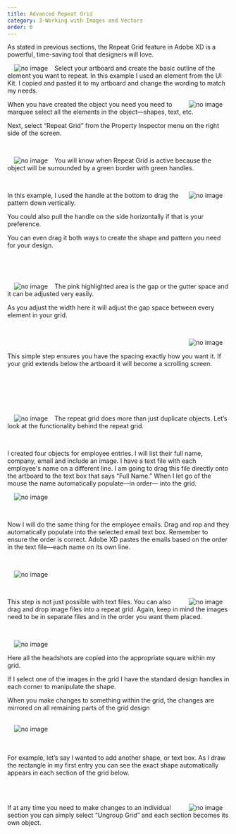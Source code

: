 ```yaml
---
title: Advanced Repeat Grid
category: 3-Working with Images and Vectors
order: 6
---
```


As stated in previous sections, the Repeat Grid feature in Adobe XD is a powerful, time-saving tool that designers will love.   


<img style="padding: 0px 15px;float:left;" src="https://iwilfried.github.io/Adobe-XD-eBook/images/XD-Repeat-01.png" alt="no image"/>Select your artboard and create the basic outline of the element you want to repeat. In this example I used an element from the UI Kit. I copied and pasted it to my artboard and change the wording to match my needs.


<img style="padding: 0px 15px;float:right;" src="https://iwilfried.github.io/Adobe-XD-eBook/images/XD-Repeat-02.png" alt="no image"/>  

When you have created the object you need you need to marquee select all the elements in the object—shapes, text, etc.

Next, select “Repeat Grid” from the Property Inspector menu on the right side of the screen.



&nbsp;   


<img style="padding: 0px 15px;float:left;" src="https://iwilfried.github.io/Adobe-XD-eBook/images/XD-Repeat-03.png" alt="no image"/>

You will know when Repeat Grid is active because the object will be surrounded by a green border with green handles.
 
&nbsp;   

<img style="padding: 0px 15px;float:right;" src="https://iwilfried.github.io/Adobe-XD-eBook/images/XD-Repeat-04.png" alt="no image"/>

In this example, I used the handle at the bottom to drag the pattern down vertically. 

You could also pull the handle on the side horizontally if that is your preference. 

You can even drag it both ways to create the shape and pattern you need for your design.  

&nbsp;   

&nbsp;   


<img style="padding: 0px 15px;float:left;" src="https://iwilfried.github.io/Adobe-XD-eBook/images/XD-Repeat-05.png" alt="no image"/>  

The pink highlighted area is the gap or the gutter space and it can be adjusted very easily.

As you adjust the width here it will adjust the gap space between every element in your grid.

&nbsp;   

<img style="padding: 0px 15px;float:right;" src="https://iwilfried.github.io/Adobe-XD-eBook/images/XD-Repeat-06.png" alt="no image"/>  

&nbsp;   

This simple step ensures you have the spacing exactly how you want it. If your grid extends below the artboard it will become a scrolling screen.
 
&nbsp;   
 
&nbsp;   

&nbsp;   

<img style="padding: 0px 15px;float:left;" src="https://iwilfried.github.io/Adobe-XD-eBook/images/XD-Repeat-07.png" alt="no image"/>  

The repeat grid does more than just duplicate objects. Let’s look at the functionality behind the repeat grid.  

&nbsp;   

I created four objects for employee entries. I will list their full name, company, email and include an image.
I have a text file with each employee's name on a different line. I am going to drag this file directly onto the artboard to the text box that says “Full Name.”
When I let go of the mouse the name automatically populate—in order— into the grid.  



<img style="padding: 0px 15px;" src="https://iwilfried.github.io/Adobe-XD-eBook/images/XD-Repeat-08.png" alt="no image"/>

&nbsp;   

Now I will do the same thing for the employee emails. Drag and rop and they automatically populate into the selected email text box. Remember to ensure the order is correct. Adobe XD pastes the emails based on the order in the text file—each name on its own line.  

&nbsp;   

<img style="padding: 0px 15px;" src="https://iwilfried.github.io/Adobe-XD-eBook/images/XD-Repeat-09.png" alt="no image"/>  


&nbsp;   

<img style="padding: 0px 15px;float:right;" src="https://iwilfried.github.io/Adobe-XD-eBook/images/XD-Repeat-10.png" alt="no image"/>  

This step is not just possible with text files. You can also drag and drop image files into a repeat grid. Again, keep in mind the images need to be in separate files and in the order you want them placed.  

&nbsp;   

<img style="padding: 0px 15px;float:left;" src="https://iwilfried.github.io/Adobe-XD-eBook/images/XD-Repeat-13.png" alt="no image"/>  

&nbsp;   
 
Here all the headshots are copied into the appropriate square within my grid.
 
If I select one of the images in the grid I have the standard design handles in each corner to manipulate the shape.
 
When you make changes to something within the grid, the changes are mirrored on all remaining parts of the grid design

&nbsp;   
<img style="padding: 0px 15px;float:left;" src="https://iwilfried.github.io/Adobe-XD-eBook/images/XD-Repeat-14.png" alt="no image"/>  
&nbsp;   

&nbsp;   
For example, let’s say I wanted to add another shape, or text box. As I draw the rectangle in my first entry you can see the exact shape automatically appears in each section of the grid below.  
 
&nbsp;   
 
&nbsp;   
<img style="padding: 0px 15px;float:right;" src="https://iwilfried.github.io/Adobe-XD-eBook/images/XD-Repeat-15.png" alt="no image"/> 
If at any time you need to make changes to an individual section you can simply select “Ungroup Grid” and each section becomes its own object.
  
&nbsp;   

&nbsp;   
 
&nbsp;   
&nbsp;   
 
&nbsp;   